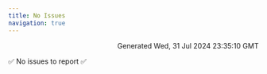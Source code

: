 ```yaml
---
title: No Issues
navigation: true
---
```


<p style="text-align:right;color:#cccs">
Generated Wed, 31 Jul 2024 23:35:10 GMT
</p>
<p>✅ No issues to report ✅</p>



